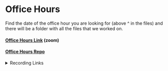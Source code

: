# Office Hours

Find the date of the office hour you are looking for (above ^ in the files) and there will be a folder with all the files that we worked on.

#### [Office Hours Link](https://us06web.zoom.us/j/83847552998?pwd=OQ2PyTthph5D9baVK4aLojbCzUT4ww.1) (zoom) 

#### [Office Hours Repo](https://github.com/YasserS-21/office_hours)

<details>
   <summary>Recording Links</summary>

   - 05/26 - [Recording](https://us06web.zoom.us/rec/share/_eLBkC1mwLabtIZ4bENqg9Pa7QOqtrjhQNR1KV5IibQZ9M6wp3[…]O0inE_0.M5vYxNY7HBOsBqKn?pwd=p7Ej1Wtgy6ISmv6diqRN44dMGoOgEHqK), Passcode: .^%.v6qj
   - 06/02 React CRUD / Forms (No files this week) - [Recording](https://us06web.zoom.us/rec/share/4wlD8bt_RcC2Z5I9b7QKKSi318GJYrwHL8vS48oHVk_GBMW-0ud6XkPiR_ghhVHM.soebrojrYzY7Ixow?startTime=1717343995000&pwd=86Ih7E7wzowqCK5W1le7A8FxjtHldM1a), Passcode: Md0XG6=y
   
</details>
